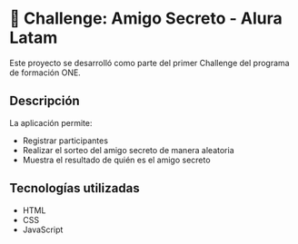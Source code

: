 # 🎁 Challenge: Amigo Secreto - Alura Latam

Este proyecto se desarrolló como parte del primer Challenge del programa de formación ONE.

## Descripción

La aplicación permite:

- Registrar participantes
- Realizar el sorteo del amigo secreto de manera aleatoria
- Muestra el resultado de quién es el amigo secreto

## Tecnologías utilizadas

- HTML
- CSS
- JavaScript
